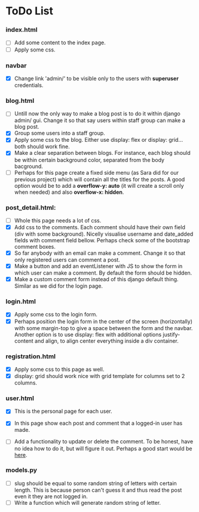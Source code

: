 # ToDo List

### **index.html**

- [ ] Add some content to the index page.
- [ ] Apply some css.

### **navbar**

- [x] Change link 'admin/' to be visible only to the users with **superuser** credentials.

### **blog.html**

- [ ] Untill now the only way to make a blog post is to do it within django admin/ gui. Change it so that say users within staff group can make a blog post.
- [x] Group some users into a staff group.
- [x] Apply some css to the blog. Either use display: flex or display: grid... both should work fine.
- [x] Make a clear separation between blogs. For instance, each blog should be within certain background color, separated from the body bacground.
- [ ] Perhaps for this page create a fixed side menu (as Sara did for our previous project) which will contain all the titles for the posts. A good option would be to add a **overflow-y: auto** (it will create a scroll only when needed) and also **overflow-x: hidden**.

### **post_detail.html:**

- [ ] Whole this page needs a lot of css.
- [x] Add css to the comments. Each comment should have their own field (div with some background). Nicelly visualise username and date_added fields with comment field bellow. Perhaps check some of the bootstrap comment boxes.
- [x] So far anybody with an email can make a comment. Change it so that only registered users can comment a post.
- [x] Make a button and add an eventListener with JS to show the form in which user can make a comment. By default the form should be hidden.
- [x] Make a custom comment form instead of this django default thing. Similar as we did for the login page.

### **login.html**

- [x] Apply some css to the login form.
- [x] Perhaps position the login form in the center of the screen (horizontally) with some margin-top to give a space between the form and the navbar. Another option is to use display: flex with additional options justify-content and align, to align center everything inside a div container.

### **registration.html**

- [x] Apply some css to this page as well.
- [x] display: grid should work nice with grid template for columns set to 2 columns.

### **user.html**

- [x] This is the personal page for each user.

- [x] In this page show each post and comment that a logged-in user has made.
- [ ] Add a functionality to update or delete the comment. To be honest, have no idea how to do it, but will figure it out. Perhaps a good start would be [here](https://www.geeksforgeeks.org/django-crud-create-retrieve-update-delete-function-based-views/).

### **models.py**

- [ ] slug should be equal to some random string of letters with certain length. This is because person can't guess it and thus read the post even it they are not logged in.
- [ ] Write a function which will generate random string of letter.
